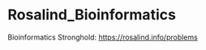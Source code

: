 Rosalind_Bioinformatics
=======================

Bioinformatics Stronghold: 
https://rosalind.info/problems
